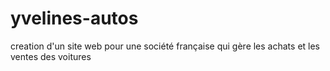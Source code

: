 # yvelines-autos
creation d'un site web pour une société française qui gère les achats et les ventes des voitures  
